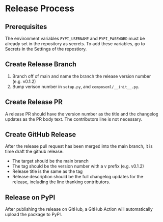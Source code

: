 # Release Process
## Prerequisites
The environment variables `PYPI_USERNAME` and `PYPI_PASSWORD` must be already set in the repository as secrets. To add these variables, go to Secrets in the Settings of the repostiory.

## Create Release Branch
1. Branch off of main and name the branch the release version number (e.g. v0.1.2)
2. Bump verison number in `setup.py`, and `composeml/__init__.py`.

## Create Release PR
A release PR should have the version number as the title and the changelog updates as the PR body text. The contributors line is not necessary.

## Create GitHub Release
After the release pull request has been merged into the main branch, it is time draft the github release.
* The target should be the main branch
* The tag should be the version number with a v prefix (e.g. v0.1.2)
* Release title is the same as the tag
* Release description should be the full changelog updates for the release, including the line thanking contributors.

## Release on PyPI
After publishing the release on GitHub, a GitHub Action will automatically upload the package to PyPI.